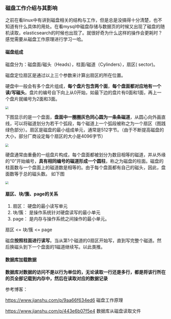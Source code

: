 

### 磁盘工作介绍与其影响

之前在看linux中有讲到磁盘相关的结构与工作，但是总是没搞得十分清楚，也不知道有什么具体的用处。在看mysql中磁盘存储与数据页的时候又出现了磁盘的随机读取，elasticsearch的时候也出现了。就很好奇为什么这样的操作会更耗时？感觉需要从磁盘工作原理进行学习一哈。



#### 磁盘组成

磁盘分为：磁盘面/磁头（Heads），柱面/磁道（Cylinders），扇区( sector)。

磁盘定位扇区是通过以上三个参数来计算出扇区的所在位置。

硬盘中一般会有多个盘片组成，**每个盘片包含两个面**，**每个盘面都对应地有一个读/写磁头**。盘片的编号自下向上从0开始，如最下边的盘片有0面和1面，再上一个盘片就编号为2面和3面。

<img src = "https://upload-images.jianshu.io/upload_images/2843224-46fb935cd31addbd.png" style="zoom:60%">

下图显示的是一个盘面，**盘面中一圈圈灰色同心圆为一条条磁道**，从圆心向外画直线，可以将磁道划分为若干个弧段，每个磁道上一个弧段被称之为一个扇区（图践绿色部分）。扇区是磁盘的最小组成单元，通常是512字节。（由于不断提高磁盘的大小，部分厂商设定每个扇区的大小是4096字节）

<img src = "https://i.loli.net/2019/07/12/5d27fa3f146a730610.png" style="zoom:60%">

硬盘通常由重叠的一组盘片构成，每个盘面都被划分为数目相等的磁道，并从外缘的“0”开始编号，**具有相同编号的磁道形成一个圆柱**，称之为磁盘的柱面。磁盘的柱面数与一个盘面上的磁道数是相等的。由于每个盘面都有自己的磁头，因此，盘面数等于总的磁头数。 如下图

<img src = "https://upload-images.jianshu.io/upload_images/2843224-e0854f19c817c83c.png" style="zoom:60%">

#### 

#### 扇区、块/簇、page的关系

1. 扇区： 硬盘的最小读写单元
2. 块/簇： 是操作系统针对硬盘读写的最小单元
3. page： 是内存与操作系统之间操作的最小单元。

扇区 <= 块/簇 <= page





​	磁盘**按照柱面进行读写**。当从第1个磁道的0扇区开始写，直到写完整个磁道。然后换磁头到下一个盘面的1磁道继续写。以此类推。



#### 数据库加载数据

**数据库对数据的访问不是以行为单位的，无论读取一行还是多行，都是将该行所在的页全部记载到内存中，然后在读取对应的数据记录**





参考博客：

<https://www.jianshu.com/p/9aa66f634ed6>  磁盘工作原理



<https://www.jianshu.com/p/443e6b07f5e4>  数据库从磁盘读取文件